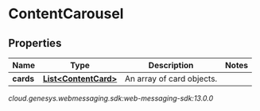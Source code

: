 # ContentCarousel


## Properties

| Name | Type | Description | Notes |
| ------------ | ------------- | ------------- | ------------- |
| **cards** | [**List&lt;ContentCard&gt;**](ContentCard) | An array of card objects. |  |




_cloud.genesys.webmessaging.sdk:web-messaging-sdk:13.0.0_
